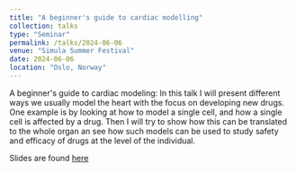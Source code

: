 ```yaml
---
title: "A beginner's guide to cardiac modelling"
collection: talks
type: "Seminar"
permalink: /talks/2024-06-06
venue: "Simula Summer Festival"
date: 2024-06-06
location: "Oslo, Norway"
---
```



A beginner's guide to cardiac modeling: In this talk I will present different ways
we usually model the heart with the focus on developing new drugs. One
example is by looking at how to model a single cell, and how a single cell is
affected by a drug. Then I will try to show how this can be translated to the
whole organ an see how such models can be used to study safety and efficacy
of drugs at the level of the individual. 

Slides are found [here](../assets/presentations/cardiac-modeling.pdf)